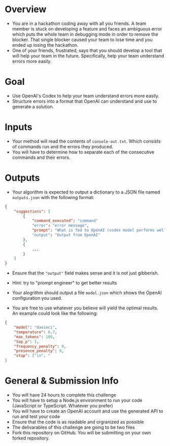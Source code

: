 # Overview
- You are in a hackathon coding away with all you friends. A team member is stuck on developing a feature and faces an ambiguous error which puts the whole team in debugging mode in order to remove the blocker. That single blocker caused your team to lose time and you ended up losing the hackathon. 
- One of your friends, frustrated, says that you should develop a tool that will help your team in the future. Specifically, help your team understand errors more easily.

# Goal
- Use OpenAI's Codex to help your team understand errors more easily.
- Structure errors into a format that OpenAI can understand and use to generate a solution.

# Inputs
- Your method will read the contents of `console-out.txt`. Which consists of commands run and the errors they produced.
- You will have to determine how to separate each of the consecutive commands and their errors.

# Outputs
- Your algorithm is expected to output a dictionary to a JSON file named `outputs.json` with the following format:
```json
{
    "suggestions": [
        {
            "command_executed": "command"
            "error": "error message",
            "prompt": "What is fed to OpenAI (codex model performs well with code)"
            "output": "Output from OpenAI"
        },
        {
            ...
        }
    ]
}
```
- Ensure that the `"output"` field makes sense and it is not just gibberish. 
- Hint: try to "prompt engineer" to get better results 
- Your alogrithm should output a file `model.json` which shows the OpenAI configuration you used.

- You are free to use whatever you believe will yield the optimal results. An example could look like the following:
```json
{
    "model": "davinci",
    "temperature": 0.7,
    "max_tokens": 100,
    "top_p": 1,
    "frequency_penalty": 0,
    "presence_penalty": 0,
    "stop": ["\n", "
}
```

# General & Submission Info
- You will have 24 hours to complete this challenge
- You will have to setup a Node.js environment to run your code (JavaScript or TypeScript. Whatever you prefer)
- You will have to create an OpenAI account and use the generated API to run and test your code
- Ensure that the code is as readable and orgranized as possible
- The delivarables of this challenge are going to be two files
- Fork this repository on GitHub. You will be submitting on your own forked repository.